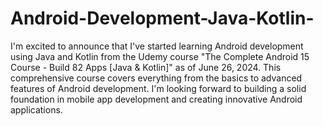 # Android-Development-Java-Kotlin-

I'm excited to announce that I've started learning Android development using Java and Kotlin from the Udemy course "The Complete Android 15 Course - Build 82 Apps [Java & Kotlin]" as of June 26, 2024. This comprehensive course covers everything from the basics to advanced features of Android development. I'm looking forward to building a solid foundation in mobile app development and creating innovative Android applications.
